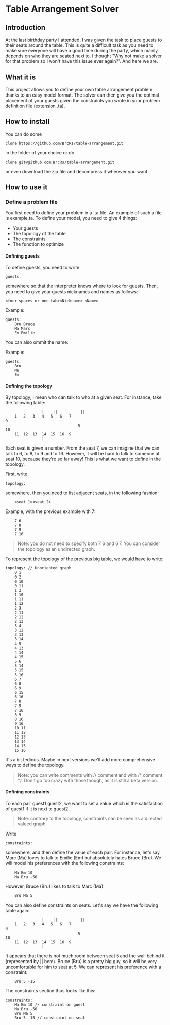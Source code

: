 # Table Arrangement Solver

## Introduction

At the last birthday party I attended, I was given the task to place guests to their seats around the table. This is quite a difficult task as you need to make sure everyone will have a good time during the party, which mainly depends on who they are seated next to. I thought "Why not make a solver for that problem so I won't have this issue ever again?". And here we are.

## What it is

This project allows you to define your own table arrangement problem thanks to an easy model format. The solver can then give you the optimal placement of your guests given the constraints you wrote in your problem definition file (extension .ta).

## How to install

You can do some

    clone https://github.com/BrcRs/table-arrangement.git

in the folder of your choice or do

    clone git@github.com:BrcRs/table-arrangement.git

or even download the zip file and decompress it wherever you want.

## How to use it

### Define a problem file

You first need to define your problem in a .ta file. An example of such a file is example.ta. To define your model, you need to give 4 things:
- Your guests
- The topology of the table
- The constraints
- The function to optimize

#### Defining guests

To define guests, you need to write

    guests:

somewhere so that the interpreter knows where to look for guests.
Then, you need to give your guests nicknames and names as follows:

    <four spaces or one tab><Nickname> <Name>

Example:

    guests:
        Bru Bruce
        Ma Marc
        Em Emilie

You can also ommit the name:

Example:

    guests:
        Bru
        Ma
        Em

#### Defining the topology

By topology, I mean who can talk to who at a given seat. For instance, take the following table:

                    |    ||          ||
        1   2   3   4   5   6   7
    0
                                    8
    10
        11  12  13  14  15  16  9
                    |

Each seat is given a number. From the seat 7, we can imagine that we can talk to 6, to 8, to 9 and to 16. However, it will be hard to talk to someone at seat 10, because they're so far away! This is what we want to define in the topology.

First, write

    topology:

somewhere, then you need to list adjacent seats, in the following fashion:

        <seat 1><seat 2>

Example, with the previous example with 7:

        7 6
        7 8
        7 9
        7 16

> Note: you do not need to specify both 7 6 and 6 7. You can consider the topology as an undirected graph.

To represent the topology of the previous big table, we would have to write:

    topology: // Unoriented graph
        0 1
        0 2
        0 10
        0 11
        1 2
        1 10
        1 11
        1 12
        2 3
        2 11
        2 12
        2 13
        3 4
        3 12
        3 13
        3 14
        4 5
        4 13
        4 14
        4 15
        5 6
        5 14
        5 15
        5 16
        6 7
        6 8
        6 9
        6 15
        6 16
        7 8
        7 9
        7 16
        8 9
        8 16
        9 16
        10 11
        11 12
        12 13
        13 14
        14 15
        15 16

It's a bit tedious. Maybe in next versions we'll add more comprehensive ways to define the topology.

> Note: you can write comments with // comment and with /* comment */.
> Don't go too crazy with those though, as it is still a beta version.

#### Defining constraints

To each pair guest1 guest2, we want to set a value which is the satisfaction of guest1 if it is next to guest2.

> Note: contrary to the topology, constraints can be seen as a directed valued graph.

Write

    constraints:

somewhere, and then define the value of each pair. For instance, let's say Marc (Ma) loves to talk to Emilie (Em) but absolutely hates Bruce (Bru). We will model his preferences with the following constraints:

        Ma Em 10
        Ma Bru -50

However, Bruce (Bru) likes to talk to Marc (Ma):

        Bru Ma 5

You can also define constraints on seats. Let's say we have the following table again:

                    |    ||          ||
        1   2   3   4   5   6   7
    0
                                    8
    10
        11  12  13  14  15  16  9
                    |

It appears that there is not much room between seat 5 and the wall behind it (represented by || here). Bruce (Bru) is a pretty big guy, so it will be very uncomfortable for him to seat at 5. We can represent his preference with a constraint:

        Bru 5 -15

The constraints section thus looks like this:

    constraints:
        Ma Em 10 // constraint on guest
        Ma Bru -50
        Bru Ma 5
        Bru 5 -15 // constraint on seat

